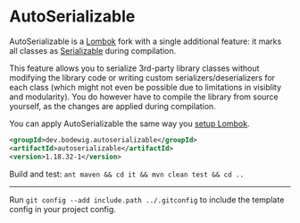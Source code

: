 # AutoSerializable

AutoSerializable is a [Lombok](https://github.com/projectlombok/lombok) fork with a single additional feature:
it marks all classes as [Serializable](https://docs.oracle.com/en/java/javase/19/docs/api/java.base/java/io/Serializable.html) during compilation.

This feature allows you to serialize 3rd-party library classes without modifying the library code or writing custom serializers/deserializers for each class (which might not even be possible due to limitations in visiblity and modularity). You do however have to compile the library from source yourself, as the changes are applied during compilation.

You can apply AutoSerializable the same way you [setup Lombok](https://projectlombok.org/setup/).

```xml
<groupId>dev.bodewig.autoserializable</groupId>
<artifactId>autoserializable</artifactId>
<version>1.18.32-1</version>
```

Build and test: `ant maven && cd it && mvn clean test && cd ..`

---

Run `git config --add include.path ../.gitconfig` to include the template config in your project config.
